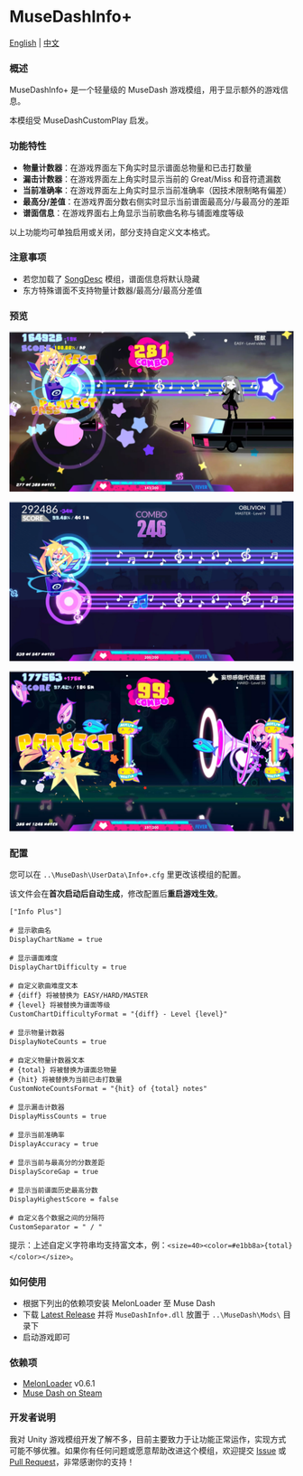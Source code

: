# MuseDashInfo+

[English](README.md) | [中文](README_zh.md)

### 概述

MuseDashInfo+ 是一个轻量级的 MuseDash 游戏模组，用于显示额外的游戏信息。

本模组受 MuseDashCustomPlay 启发。

### 功能特性

- **物量计数器**：在游戏界面左下角实时显示谱面总物量和已击打数量
- **漏击计数器**：在游戏界面左上角实时显示当前的 Great/Miss 和音符遗漏数
- **当前准确率**：在游戏界面左上角实时显示当前准确率（因技术限制略有偏差）
- **最高分/差值**：在游戏界面分数右侧实时显示当前谱面最高分/与最高分的差距
- **谱面信息**：在游戏界面右上角显示当前歌曲名称与铺面难度等级

以上功能均可单独启用或关闭，部分支持自定义文本格式。

### 注意事项

- 若您加载了 [SongDesc](https://github.com/MDMods/SongDesc) 模组，谱面信息将默认隐藏
- 东方特殊谱面不支持物量计数器/最高分/最高分差值

### 预览

![预览1](Static/Preview1.webp)

![预览2](Static/Preview2.webp)

![预览3](Static/Preview3.webp)

### 配置

您可以在 `..\MuseDash\UserData\Info+.cfg` 里更改该模组的配置。

该文件会在**首次启动后自动生成**，修改配置后**重启游戏生效**。

```
["Info Plus"]

# 显示歌曲名
DisplayChartName = true

# 显示谱面难度
DisplayChartDifficulty = true

# 自定义歌曲难度文本
# {diff} 将被替换为 EASY/HARD/MASTER
# {level} 将被替换为谱面等级
CustomChartDifficultyFormat = "{diff} - Level {level}"

# 显示物量计数器
DisplayNoteCounts = true

# 自定义物量计数器文本
# {total} 将被替换为谱面总物量
# {hit} 将被替换为当前已击打数量
CustomNoteCountsFormat = "{hit} of {total} notes"

# 显示漏击计数器
DisplayMissCounts = true

# 显示当前准确率
DisplayAccuracy = true

# 显示当前与最高分的分数差距
DisplayScoreGap = true

# 显示当前谱面历史最高分数
DisplayHighestScore = false

# 自定义各个数据之间的分隔符
CustomSeparator = " / "
```

提示：上述自定义字符串均支持富文本，例：`<size=40><color=#e1bb8a>{total}</color></size>`。

### 如何使用

- 根据下列出的依赖项安装 MelonLoader 至 Muse Dash
- 下载 [Latest Release](https://github.com/KARPED1EM/MuseDashInfoPlus/releases) 并将 `MuseDashInfo+.dll` 放置于 `..\MuseDash\Mods\` 目录下
- 启动游戏即可

### 依赖项

- [MelonLoader](https://github.com/LavaGang/MelonLoader/releases) v0.6.1
- [Muse Dash on Steam](https://store.steampowered.com/app/774171/Muse_Dash/)

### 开发者说明

我对 Unity 游戏模组开发了解不多，目前主要致力于让功能正常运作，实现方式可能不够优雅。如果你有任何问题或愿意帮助改进这个模组，欢迎提交 [Issue](https://github.com/KARPED1EM/MuseDashInfoPlus/issues/new) 或 [Pull Request](https://github.com/KARPED1EM/MuseDashInfoPlus/compare)，非常感谢你的支持！
